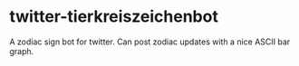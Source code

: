 # twitter-tierkreiszeichenbot
A zodiac sign bot for twitter. Can post zodiac updates with a nice ASCII bar graph.
